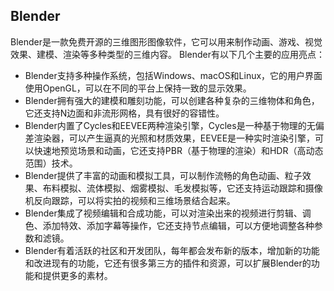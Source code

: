 ## Blender

Blender是一款免费开源的三维图形图像软件，它可以用来制作动画、游戏、视觉效果、建模、渲染等多种类型的三维内容。 Blender有以下几个主要的应用亮点：

- Blender支持多种操作系统，包括Windows、macOS和Linux，它的用户界面使用OpenGL，可以在不同的平台上保持一致的显示效果。
- Blender拥有强大的建模和雕刻功能，可以创建各种复杂的三维物体和角色，它还支持N边面和非流形网格，具有很好的容错性。
- Blender内置了Cycles和EEVEE两种渲染引擎，Cycles是一种基于物理的无偏差渲染器，可以产生逼真的光照和材质效果，EEVEE是一种实时渲染引擎，可以快速地预览场景和动画，它还支持PBR（基于物理的渲染）和HDR（高动态范围）技术。
- Blender提供了丰富的动画和模拟工具，可以制作流畅的角色动画、粒子效果、布料模拟、流体模拟、烟雾模拟、毛发模拟等，它还支持运动跟踪和摄像机反向跟踪，可以将实拍的视频和三维场景结合起来。
- Blender集成了视频编辑和合成功能，可以对渲染出来的视频进行剪辑、调色、添加特效、添加字幕等操作，它还支持节点编辑，可以方便地调整各种参数和滤镜。
- Blender有着活跃的社区和开发团队，每年都会发布新的版本，增加新的功能和改进现有的功能，它还有很多第三方的插件和资源，可以扩展Blender的功能和提供更多的素材。
